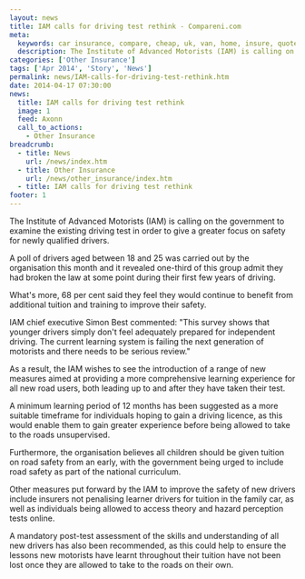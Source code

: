 ```yaml
---
layout: news
title: IAM calls for driving test rethink - Compareni.com
meta:
  keywords: car insurance, compare, cheap, uk, van, home, insure, quotes, online, comparison, bike, loans, life
  description: The Institute of Advanced Motorists (IAM) is calling on the government to examine the existing driving test in order to give a greater focus on safety for newly qualified drivers
categories: ['Other Insurance']
tags: ['Apr 2014', 'Story', 'News']
permalink: news/IAM-calls-for-driving-test-rethink.htm
date: 2014-04-17 07:30:00
news:
  title: IAM calls for driving test rethink
  image: 1
  feed: Axonn
  call_to_actions:
    - Other Insurance
breadcrumb:
  - title: News
    url: /news/index.htm
  - title: Other Insurance
    url: /news/other_insurance/index.htm
  - title: IAM calls for driving test rethink
footer: 1
---
```


The Institute of Advanced Motorists (IAM) is calling on the government to examine the existing driving test in order to give a greater focus on safety for newly qualified drivers.

A poll of drivers aged between 18 and 25 was carried out by the organisation this month and it revealed one-third of this group admit they had broken the law at some point during their first few years of driving.

What&#39;s more, 68 per cent said they feel they would continue to benefit from additional tuition and training to improve their safety.

IAM chief executive Simon Best commented:&nbsp;&quot;This survey shows that younger drivers simply don&#39;t feel adequately prepared for independent driving.&nbsp;The current learning system is failing the next generation of motorists and there needs to be serious review.&quot;

As a result, the IAM wishes to see the introduction of a range of new measures aimed at providing a more comprehensive learning experience for all new road users, both leading up to and after they have taken their test.

A minimum learning period of 12 months has been suggested as a more suitable timeframe for individuals hoping to gain a driving licence, as this would enable them to gain greater experience before being allowed to take to the roads unsupervised.

Furthermore, the organisation believes all children should be given tuition on road safety from an early, with the government being urged to include road safety as part of the national curriculum.

Other measures put forward by the IAM to improve the safety of new drivers include insurers not penalising learner drivers for tuition in the family car, as well as individuals being allowed to access theory and hazard perception tests online.

A mandatory post-test assessment of the skills and understanding of all new drivers has also been recommended, as this could help to ensure the lessons new motorists have learnt throughout their tuition have not been lost once they are allowed to take to the roads on their own.
